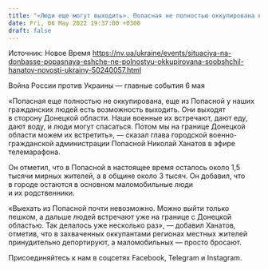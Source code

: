 ```yaml
---
title: "«Люди еще могут выходить». Попасная не полностью оккупирована войсками РФ — военная администрация"
date: Fri, 06 May 2022 19:37:00 +0300
draft: false
---
```

Источник: Новое Время https://nv.ua/ukraine/events/situaciya-na-donbasse-popasnaya-eshche-ne-polnostyu-okkupirovana-soobshchil-hanatov-novosti-ukrainy-50240057.html


Война России против Украины — главные события 6 мая

«Попасная еще полностью не оккупирована, еще из Попасной у наших гражданских людей есть возможность выходить. Они выходят в сторону Донецкой области. Наши военные их встречают, дают еду, дают воду, и люди могут спасаться. Потом мы на границе Донецкой области можем их встретить», — сказал глава городской военно-гражданской администрации Попасной Николай Ханатов в эфире телемарафона.

Он отметил, что в Попасной в настоящее время осталось около 1,5 тысячи мирных жителей, а в общине около 3 тысяч. Он добавил, что в городе остаются в основном маломобильные люди и их родственники. 

«Выехать из Попасной почти невозможно. Можно выйти только пешком, а дальше людей встречают уже на границе с Донецкой областью. Так делалось уже несколько раз», — добавил Ханатов, отметив, что в захваченных оккупантами регионах местных жителей принудительно депортируют, а маломобильных — просто бросают.

Присоединяйтесь к нам в соцсетях Facebook, Telegram и Instagram.
